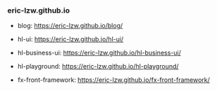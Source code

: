 ### eric-lzw.github.io

- blog: https://eric-lzw.github.io/blog/

- hl-ui: https://eric-lzw.github.io/hl-ui/

- hl-business-ui: https://eric-lzw.github.io/hl-business-ui/

- hl-playground: https://eric-lzw.github.io/hl-playground/

- fx-front-framework: https://eric-lzw.github.io/fx-front-framework/
